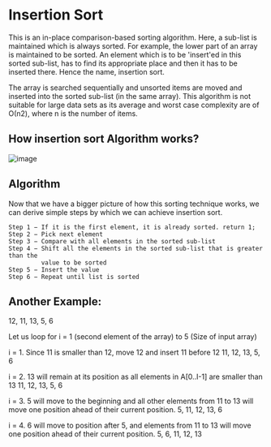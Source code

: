 
# Insertion Sort

This is an in-place comparison-based sorting algorithm. Here, a sub-list is maintained which is always sorted.
For example, the lower part of an array is maintained to be sorted. An element which is to be 'insert'ed in this sorted sub-list, 
has to find its appropriate place and then it has to be inserted there. Hence the name, insertion sort.

The array is searched sequentially and unsorted items are moved and inserted into the sorted sub-list (in the same array).
This algorithm is not suitable for large data sets as its average and worst case complexity are of Ο(n2), where n is the number of items.

##  How insertion sort Algorithm works?

![image](https://user-images.githubusercontent.com/47218880/52731013-5338dc00-2f82-11e9-9df4-5d7034dd5559.png)

## Algorithm
Now that we have a bigger picture of how this sorting technique works,  we can derive simple steps by which we can achieve insertion sort.
```
Step 1 − If it is the first element, it is already sorted. return 1;
Step 2 − Pick next element
Step 3 − Compare with all elements in the sorted sub-list
Step 4 − Shift all the elements in the sorted sub-list that is greater than the 
         value to be sorted
Step 5 − Insert the value
Step 6 − Repeat until list is sorted
```
## Another Example: 
12, 11, 13, 5, 6

Let us loop for i = 1 (second element of the array) to 5 (Size of input array)

i = 1. Since 11 is smaller than 12, move 12 and insert 11 before 12
11, 12, 13, 5, 6

i = 2. 13 will remain at its position as all elements in A[0..I-1] are smaller than 13
11, 12, 13, 5, 6

i = 3. 5 will move to the beginning and all other elements from 11 to 13 will move one position ahead of their current position.
5, 11, 12, 13, 6

i = 4. 6 will move to position after 5, and elements from 11 to 13 will move one position ahead of their current position.
5, 6, 11, 12, 13
